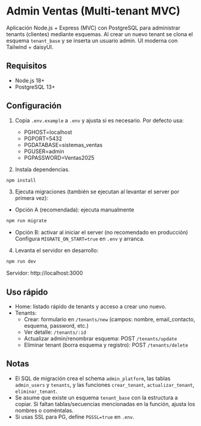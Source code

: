 # Admin Ventas (Multi-tenant MVC)

Aplicación Node.js + Express (MVC) con PostgreSQL para administrar tenants (clientes) mediante esquemas. Al crear un nuevo tenant se clona el esquema `tenant_base` y se inserta un usuario admin. UI moderna con Tailwind + daisyUI.

## Requisitos
- Node.js 18+
- PostgreSQL 13+

## Configuración
1. Copia `.env.example` a `.env` y ajusta si es necesario. Por defecto usa:
   - PGHOST=localhost
   - PGPORT=5432
   - PGDATABASE=sistemas_ventas
   - PGUSER=admin
   - PGPASSWORD=Ventas2025

2. Instala dependencias.

```powershell
npm install
```

3. Ejecuta migraciones (también se ejecutan al levantar el server por primera vez):
  - Opción A (recomendada): ejecuta manualmente
  ```powershell
  npm run migrate
  ```
  - Opción B: activar al iniciar el server (no recomendado en producción)
  Configura `MIGRATE_ON_START=true` en `.env` y arranca.

4. Levanta el servidor en desarrollo:

```powershell
npm run dev
```

Servidor: http://localhost:3000

## Uso rápido
- Home: listado rápido de tenants y acceso a crear uno nuevo.
- Tenants:
  - Crear: formulario en `/tenants/new` (campos: nombre, email_contacto, esquema, password, etc.)
  - Ver detalle: `/tenants/:id`
  - Actualizar admin/renombrar esquema: POST `/tenants/update`
  - Eliminar tenant (borra esquema y registro): POST `/tenants/delete`

## Notas
- El SQL de migración crea el schema `admin_platform`, las tablas `admin_users` y `tenants`, y las funciones `crear_tenant`, `actualizar_tenant`, `eliminar_tenant`.
- Se asume que existe un esquema `tenant_base` con la estructura a copiar. Si faltan tablas/secuencias mencionadas en la función, ajusta los nombres o coméntalas.
- Si usas SSL para PG, define `PGSSL=true` en `.env`.
